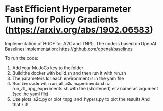 # Fast Efficient Hyperparameter Tuning for Policy Gradients (https://arxiv.org/abs/1902.06583)
Implementation of HOOF for A2C and TNPG.
The code is based on OpenAI Baselines implementation: https://github.com/openai/baselines

To run the code: 
1. Add your MuJoCo key to the folder 
2. Build the docker with build.sh and then run it with run.sh
3. The parameters for each environment is in the yaml file
3. Run the code with run_all_a2c_experiments.sh or run_all_npg_experiments.sh with the (shortened) env name as argument (see the yaml file)
4. Use plots_a2c.py or plot_tnpg_and_hypers.py to plot the results
And that's it!
